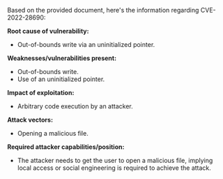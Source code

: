 Based on the provided document, here's the information regarding CVE-2022-28690:

**Root cause of vulnerability:**
- Out-of-bounds write via an uninitialized pointer.

**Weaknesses/vulnerabilities present:**
- Out-of-bounds write.
- Use of an uninitialized pointer.

**Impact of exploitation:**
- Arbitrary code execution by an attacker.

**Attack vectors:**
- Opening a malicious file.

**Required attacker capabilities/position:**
- The attacker needs to get the user to open a malicious file, implying local access or social engineering is required to achieve the attack.